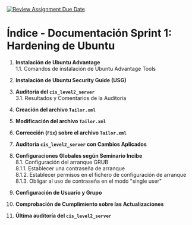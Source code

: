 [![Review Assignment Due Date](https://classroom.github.com/assets/deadline-readme-button-22041afd0340ce965d47ae6ef1cefeee28c7c493a6346c4f15d667ab976d596c.svg)](https://classroom.github.com/a/A04QAW6X)

# Índice - Documentación Sprint 1: Hardening de Ubuntu

1. **Instalación de Ubuntu Advantage**  
   1.1. Comandos de instalación de Ubuntu Advantage Tools

2. **Instalación de Ubuntu Security Guide (USG)**

3. **Auditoría del `cis_level2_server`**  
   3.1. Resultados y Comentarios de la Auditoría

4. **Creación del archivo `Tailor.xml`**

5. **Modificación del archivo `Tailor.xml`**

6. **Corrección (`Fix`) sobre el archivo `Tailor.xml`**

7. **Auditoría `cis_level2_server` con Cambios Aplicados**

8. **Configuraciones Globales según Seminario Incibe**  
   8.1. Configuración del arranque GRUB  
   8.1.1. Establecer una contraseña de arranque  
   8.1.2. Establecer permisos en el fichero de configuración de arranque  
   8.1.3. Obligar al uso de contraseña en el modo "single user"

9. **Configuración de Usuario y Grupo**

10. **Comprobación de Cumplimiento sobre las Actualizaciones**

11. **Última auditoría del `cis_level2_server`**
